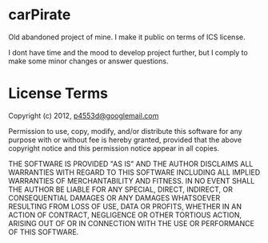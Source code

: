carPirate
=========

Old abandoned project of mine. I make it public on terms of ICS license.

I dont have time and the mood to develop project further, but I comply to make some minor changes or answer questions.



License Terms
=============

Copyright (c) 2012, p4553d@googlemail.com

Permission to use, copy, modify, and/or distribute this software for any
purpose with or without fee is hereby granted, provided that the above
copyright notice and this permission notice appear in all copies.

THE SOFTWARE IS PROVIDED "AS IS" AND THE AUTHOR DISCLAIMS ALL WARRANTIES
WITH REGARD TO THIS SOFTWARE INCLUDING ALL IMPLIED WARRANTIES OF
MERCHANTABILITY AND FITNESS. IN NO EVENT SHALL THE AUTHOR BE LIABLE FOR
ANY SPECIAL, DIRECT, INDIRECT, OR CONSEQUENTIAL DAMAGES OR ANY DAMAGES
WHATSOEVER RESULTING FROM LOSS OF USE, DATA OR PROFITS, WHETHER IN AN
ACTION OF CONTRACT, NEGLIGENCE OR OTHER TORTIOUS ACTION, ARISING OUT OF
OR IN CONNECTION WITH THE USE OR PERFORMANCE OF THIS SOFTWARE.
